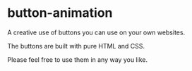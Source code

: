 # button-animation

A creative use of buttons you can use on your own websites.

The buttons are built with pure HTML and CSS.

Please feel free to use them in any way you like.
